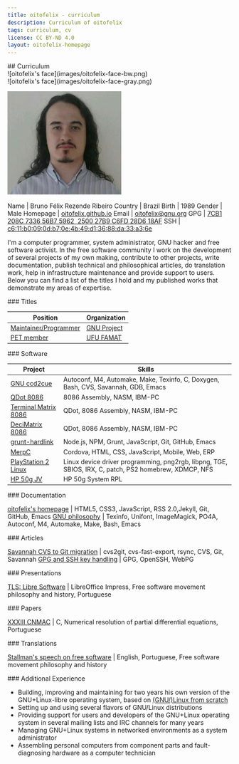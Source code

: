 ```yaml
---
title: oitofelix - curriculum
description: Curriculum of oitofelix
tags: curriculum, cv
license: CC BY-ND 4.0
layout: oitofelix-homepage
---
```

<div id="markdown" markdown="1">
## Curriculum

<div id="face-bw" markdown="1">
![oitofelix's face](images/oitofelix-face-bw.png)
</div>

<div id="face-gray" markdown="1">
![oitofelix's face](images/oitofelix-face-gray.png)
</div>

![oitofelix's face](images/oitofelix-face.jpg)


<div id="identity" markdown="1">

Name     | Bruno Félix Rezende Ribeiro
Country  | Brazil
Birth    | 1989
Gender   | Male
Homepage | [oitofelix.github.io](http://oitofelix.github.io/)
Email    | [oitofelix@gnu.org](mailto:oitofelix@gnu.org)
GPG      | [7CB1 208C 7336 56B7 5962  2500 27B9 C6FD 28D6 18AF](/oitofelix.gpg)
SSH      | [c6:11:b0:09:0d:b7:0e:4b:49:d1:36:88:da:33:a3:6e](/oitofelix.ssh)

</div>

I'm a computer programmer, system administrator, GNU hacker and free
software activist.  In the free software community I work on the
development of several projects of my own making, contribute to other
projects, write documentation, publish technical and philosophical
articles, do translation work, help in infrastructure maintenance and
provide support to users.  Below you can find a list of the titles I
hold and my published works that demonstrate my areas of expertise.


<!-- Titles -->
<div class="no-break" markdown="1">
### Titles

Position | Organization
---------|--------------
[Maintainer/Programmer](http://www.gnu.org/people/#b)| [GNU Project](http://www.gnu.org/)
[PET member](http://www.portal.famat.ufu.br/node/274)| [UFU FAMAT](http://www.famat.ufu.br/)

</div>


<!-- Software -->
<div class="no-break" markdown="1">
### Software

Project | Skills
--------|--------
[GNU ccd2cue](http://www.gnu.org/software/ccd2cue/) | Autoconf, M4, Automake, Make, Texinfo, C, Doxygen, Bash, CVS, Savannah, GDB, Emacs
[QDot 8086](qdot-8086/) | 8086 Assembly, NASM, IBM-PC
[Terminal Matrix 8086](terminal-matrix-8086/) | QDot, 8086 Assembly, NASM, IBM-PC
[DeciMatrix 8086](decimatrix-8086/) | QDot, 8086 Assembly, NASM, IBM-PC
[grunt-hardlink](http://www.npmjs.com/package/grunt-hardlink) | Node.js, NPM, Grunt, JavaScript, Git, GitHub, Emacs
[MerpC](merpc/) | Cordova, HTML, CSS, JavaScript, Mobile, Web, ERP
[PlayStation 2 Linux](ps2-linux/) | Linux device driver programming, png2rgb, libpng, TGE, SBIOS, IRX, C, patch, PS2 homebrew, XDMCP, NFS
[HP 50g JV](http://www.hpcalc.org/details.php?id=7171) | HP 50g System RPL

</div>


<!-- Documentation -->
<div class="no-break" markdown="1">
### Documentation

[oitofelix's homepage](/) | HTML5, CSS3, JavaScript, RSS 2.0,Jekyll, Git, GitHub, Emacs
[GNU philosophy](gnu-philosophy/) | Texinfo, Unifont, ImageMagick, PO4A, Autoconf, M4, Automake, Make, Bash, Emacs

</div>


<!-- Articles -->
<div class="no-break" markdown="1">
### Articles

[Savannah CVS to Git migration](article-savannah-cvs-to-git-migration/) | cvs2git, cvs-fast-export, rsync, CVS, Git, Savannah
[GPG and SSH key handling](article-gpg-and-ssh-key-handling/) | GPG, OpenSSH, WebPG

</div>


<!-- Presentations -->
<div class="no-break" markdown="1">
### Presentations

[TLS: Libre Software](presentation-tls-libre-software/) | LibreOffice Impress, Free software movement philosophy and history, Portuguese

</div>


<!-- Papers -->
<div class="no-break" markdown="1">
### Papers

[XXXIII CNMAC](http://www.sbmac.org.br/eventos/cnmac/xxxiii_cnmac/pdf/481.pdf) | C, Numerical resolution of partial differential equations, Portuguese

</div>


<!-- Translations -->
<div class="no-break" markdown="1">
### Translations

[Stallman's speech on free software](translation-stallman-speech-on-free-software) | English, Portuguese, Free software movement philosophy and history

</div>


<!-- Additional Experience -->
<div class="no-break" markdown="1">
### Additional Experience

- Building, improving and maintaining for two years his own version of
  the GNU+Linux-libre operating system, based on
  [(GNU/)Linux from scratch](http://www.linuxfromscratch.org/)
- Setting up and using several flavors of GNU/Linux distributions
- Providing support for users and developers of the GNU+Linux
  operating system in several mailing lists and IRC channels for many
  years
- Managing GNU+Linux systems in networked environments as a system
  administrator
- Assembling personal computers from component parts and
  fault-diagnosing hardware as a computer technician

</div>


</div>
